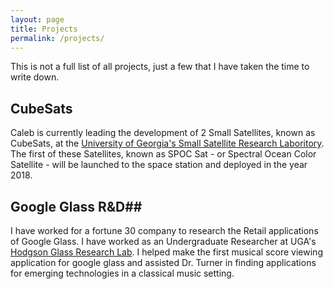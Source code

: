 ```yaml
---
layout: page
title: Projects
permalink: /projects/
---
```


This is not a full list of all projects, just a few that I have taken the time to write down.

## CubeSats ##

Caleb is currently leading the development of 2 Small Satellites, known as CubeSats, at the [University of Georgia's Small Satellite Research Laboritory](http://smallsat.uga.edu). The first of these Satellites, known as SPOC Sat - or Spectral Ocean Color Satellite - will be launched to the space station and deployed in the year 2018.

## Google Glass R&D##

I have worked for a fortune 30 company to research the Retail applications of Google Glass. I have worked as an Undergraduate Researcher at UGA's [Hodgson Glass Research Lab](http://glass.music.uga.edu). I helped make the first musical score viewing application for google glass and assisted Dr. Turner in finding applications for emerging technologies in a classical music setting.
